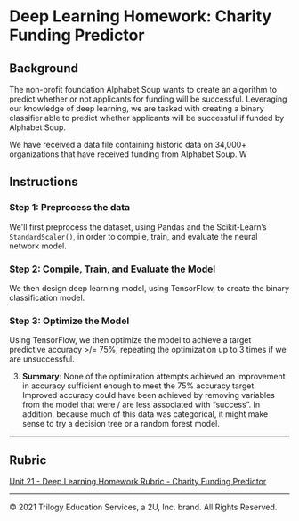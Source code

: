 # Deep Learning Homework: Charity Funding Predictor

## Background

The non-profit foundation Alphabet Soup wants to create an algorithm to predict whether or not applicants for funding will be successful. Leveraging our knowledge of deep learning, we are tasked with creating a binary classifier able to predict whether applicants will be successful if funded by Alphabet Soup.

We have received a data file containing historic data on 34,000+ organizations that have received funding from Alphabet Soup. W

## Instructions

### Step 1: Preprocess the data

We'll first preprocess the dataset, using  Pandas and the Scikit-Learn’s `StandardScaler()`, in order to compile, train, and evaluate the neural network model.

### Step 2: Compile, Train, and Evaluate the Model

We then design deep learning model, using TensorFlow, to create the binary classification model.

### Step 3: Optimize the Model

Using TensorFlow, we then optimize the model to achieve a target predictive accuracy >/= 75%, repeating the optimization up to 3 times if we are unsuccessful.


3. **Summary**: None of the optimization attempts achieved an improvement in accuracy sufficient enough to meet the 75% accuracy target. Improved accuracy could have been achieved by removing variables from the model that were / are less associated with “success”. In addition, because much of this data was categorical, it might make sense to try a decision tree or a random forest model.


- - -

## Rubric

[Unit 21 - Deep Learning Homework Rubric - Charity Funding Predictor](https://docs.google.com/document/d/1SLOROX0lqZwa1ms-iRbHMQr1QSsMT2k0boO9YpFBnHA/edit?usp=sharing)

___
© 2021  Trilogy Education Services, a 2U, Inc. brand. All Rights Reserved.	
